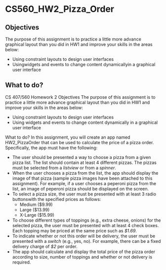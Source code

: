 # CS560_HW2_Pizza_Order

## Objectives
The purpose of this assignment is to practice a little more advance graphical layout than you did in HW1 and improve your skills in the areas below:
* Using constraint layouts to design user interfaces
* Usingwidgets and events to change content dynamicallyin a graphical user interface

## What to do?
CS 407/560 Homework 2 Objectives The purpose of this assignment is to practice a little more advance graphical layout than you did in HW1 and improve your skills in the areas below:
* Using constraint layouts to design user interfaces
* Using widgets and events to change content dynamically in a graphical user interface 

What to do? In this assignment, you will create an app named HW2_PizzaOrder that can be used to calculate the price of a pizza order. Specifically, the app must have the following:

* The user should be presented a way to choose a pizza from a given pizza list. The list should contain at least 4 different pizzas. The pizzas must be selected from a *listview* or from a *spinner*.
* When the user chooses a pizza from the list, the app should display the image of that pizza (sample pizza images have been attached to this assignment). For example, if a user chooses a peperoni pizza from the list, an image of peperoni pizza should be displayed on the screen.
* To select a pizza size, the user must be presented with at least 3 radio buttonswith the specified prices as follows:
    * Medium ($9.99)
    * Large ($13.99)
    * X-Large ($15.99)
* To choose different types of toppings (e.g., extra cheese, onions) for the selected pizza, the user must be presented with at least 4 check boxes. Each topping may be priced at the same price such as *$1.69*.
* To indicate whether or not this order will be delivery, the user must be presented with a *switch* (e.g., yes, no). For example, there can be a fixed delivery charge of *$2* per order.
* The app should calculate and display the total price of the pizza order according to size, number of toppings and whether or not delivery is required.
